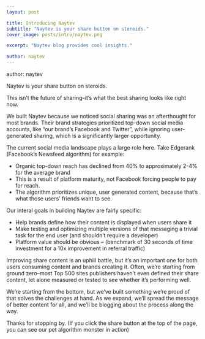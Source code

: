 ```yaml
---
layout: post

title: Introducing Naytev
subtitle: "Naytev is your share button on steroids."
cover_image: posts/intro/naytev.png

excerpt: "Naytev blog provides cool insights."

author: naytev
---
```


author: naytev

Naytev is your share button on steroids.

This isn’t the future of sharing–it’s what the best sharing looks like right now.

We built Naytev because we noticed social sharing was an afterthought for most brands. Their brand strategies prioritized top-down social media accounts, like “our brand’s Facebook and Twitter”, while ignoring user-generated sharing, which is a significantly larger opportunity.

The current social media landscape plays a large role here. Take Edgerank (Facebook’s Newsfeed algorithm) for example:

* Organic top-down reach has declined from 40% to approximately 2-4% for the average brand
* This is a result of platform maturity, not Facebook forcing people to pay for reach.
* The algorithm prioritizes unique, user generated content, because that’s what those users’ friends want to see.

Our interal goals in building Naytev are fairly specific:

* Help brands define how their content is displayed when users share it
* Make testing and optimizing multiple versions of that messaging a trivial task for the end user (and shouldn’t require a developer)
* Platform value should be obvious – (benchmark of 30 seconds of time investment for a 10x improvement in referral traffic)

Improving share content is an uphill battle, but it’s an important one for both users consuming content and brands creating it. Often, we’re starting from ground zero–most Top 500 sites publishers haven’t even defined their share content, let alone measured or tested to see whether it’s performing well.

We’re starting from the bottom, but we’ve built something we’re proud of that solves the challenges at hand. As we expand, we’ll spread the message of better content for all, and we’ll be blogging about the process along the way.

Thanks for stopping by. (If you click the share button at the top of the page, you can see our pet algorithm monster in action)